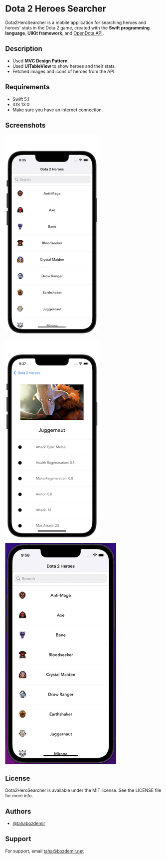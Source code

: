# Dota 2 Heroes Searcher
Dota2HeroSearcher is a mobile application for searching heroes and heroes' stats in the Dota 2 game, created with the **Swift programming language**, **UIKit framework**, and [OpenDota API](https://docs.opendota.com/).

## Description
- Used **MVC Design Pattern**.
- Used **UITableView** to show heroes and their stats.
- Fetched images and icons of heroes from the API.

## Requirements
- Swift 5.1
- IOS 13.0
- Make sure you have an internet connection.

## Screenshots

![Home Screen Screenshot](ReadmeAssets/homescreen.png)

![Hero Detail Screenshot](ReadmeAssets/herodetailscreen.png)

![App Gif](ReadmeAssets/herosearcher.gif)

## License

Dota2HeroSearcher is available under the MIT license. See the LICENSE file for more info.

## Authors

- [@tahabozdemir](https://www.github.com/tahabozdemir)

## Support

For support, email taha@bozdemir.net


